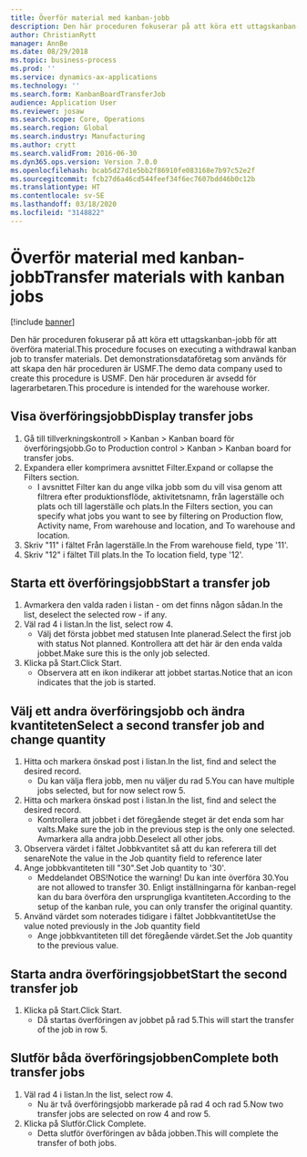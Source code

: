 ```yaml
---
title: Överför material med kanban-jobb
description: Den här proceduren fokuserar på att köra ett uttagskanban-jobb för att överföra material.
author: ChristianRytt
manager: AnnBe
ms.date: 08/29/2018
ms.topic: business-process
ms.prod: ''
ms.service: dynamics-ax-applications
ms.technology: ''
ms.search.form: KanbanBoardTransferJob
audience: Application User
ms.reviewer: josaw
ms.search.scope: Core, Operations
ms.search.region: Global
ms.search.industry: Manufacturing
ms.author: crytt
ms.search.validFrom: 2016-06-30
ms.dyn365.ops.version: Version 7.0.0
ms.openlocfilehash: bcab5d27d1e5bb2f86910fe083168e7b97c52e2f
ms.sourcegitcommit: fcb27d6a46cd544feef34f6ec7607bdd46b0c12b
ms.translationtype: HT
ms.contentlocale: sv-SE
ms.lasthandoff: 03/18/2020
ms.locfileid: "3148822"
---
```

# <a name="transfer-materials-with-kanban-jobs"></a><span data-ttu-id="781e4-103">Överför material med kanban-jobb</span><span class="sxs-lookup"><span data-stu-id="781e4-103">Transfer materials with kanban jobs</span></span>

[!include [banner](../../includes/banner.md)]

<span data-ttu-id="781e4-104">Den här proceduren fokuserar på att köra ett uttagskanban-jobb för att överföra material.</span><span class="sxs-lookup"><span data-stu-id="781e4-104">This procedure focuses on executing a withdrawal kanban job to transfer materials.</span></span> <span data-ttu-id="781e4-105">Det demonstrationsdataföretag som används för att skapa den här proceduren är USMF.</span><span class="sxs-lookup"><span data-stu-id="781e4-105">The demo data company used to create this procedure is USMF.</span></span> <span data-ttu-id="781e4-106">Den här proceduren är avsedd för lagerarbetaren.</span><span class="sxs-lookup"><span data-stu-id="781e4-106">This procedure is intended for the warehouse worker.</span></span>


## <a name="display-transfer-jobs"></a><span data-ttu-id="781e4-107">Visa överföringsjobb</span><span class="sxs-lookup"><span data-stu-id="781e4-107">Display transfer jobs</span></span>
1. <span data-ttu-id="781e4-108">Gå till tillverkningskontroll > Kanban > Kanban board för överföringsjobb.</span><span class="sxs-lookup"><span data-stu-id="781e4-108">Go to Production control > Kanban > Kanban board for transfer jobs.</span></span>
2. <span data-ttu-id="781e4-109">Expandera eller komprimera avsnittet Filter.</span><span class="sxs-lookup"><span data-stu-id="781e4-109">Expand or collapse the Filters section.</span></span>
    * <span data-ttu-id="781e4-110">I avsnittet Filter kan du ange vilka jobb som du vill visa genom att filtrera efter produktionsflöde, aktivitetsnamn, från lagerställe och plats och till lagerställe och plats.</span><span class="sxs-lookup"><span data-stu-id="781e4-110">In the Filters section, you can specify what jobs you want to see by filtering on Production flow, Activity name, From warehouse and location, and To warehouse and location.</span></span>  
3. <span data-ttu-id="781e4-111">Skriv "11" i fältet Från lagerställe.</span><span class="sxs-lookup"><span data-stu-id="781e4-111">In the From warehouse field, type '11'.</span></span>
4. <span data-ttu-id="781e4-112">Skriv "12" i fältet Till plats.</span><span class="sxs-lookup"><span data-stu-id="781e4-112">In the To location field, type '12'.</span></span>

## <a name="start-a-transfer-job"></a><span data-ttu-id="781e4-113">Starta ett överföringsjobb</span><span class="sxs-lookup"><span data-stu-id="781e4-113">Start a transfer job</span></span>
1. <span data-ttu-id="781e4-114">Avmarkera den valda raden i listan - om det finns någon sådan.</span><span class="sxs-lookup"><span data-stu-id="781e4-114">In the list, deselect the selected row - if any.</span></span>
2. <span data-ttu-id="781e4-115">Väl rad 4 i listan.</span><span class="sxs-lookup"><span data-stu-id="781e4-115">In the list, select row 4.</span></span>
    * <span data-ttu-id="781e4-116">Välj det första jobbet med statusen Inte planerad.</span><span class="sxs-lookup"><span data-stu-id="781e4-116">Select the first job with status Not planned.</span></span> <span data-ttu-id="781e4-117">Kontrollera att det här är den enda valda jobbet.</span><span class="sxs-lookup"><span data-stu-id="781e4-117">Make sure this is the only job selected.</span></span>  
3. <span data-ttu-id="781e4-118">Klicka på Start.</span><span class="sxs-lookup"><span data-stu-id="781e4-118">Click Start.</span></span>
    * <span data-ttu-id="781e4-119">Observera att en ikon indikerar att jobbet startas.</span><span class="sxs-lookup"><span data-stu-id="781e4-119">Notice that an icon indicates that the job is started.</span></span>  

## <a name="select-a-second-transfer-job-and-change-quantity"></a><span data-ttu-id="781e4-120">Välj ett andra överföringsjobb och ändra kvantiteten</span><span class="sxs-lookup"><span data-stu-id="781e4-120">Select a second transfer job and change quantity</span></span>
1. <span data-ttu-id="781e4-121">Hitta och markera önskad post i listan.</span><span class="sxs-lookup"><span data-stu-id="781e4-121">In the list, find and select the desired record.</span></span>
    * <span data-ttu-id="781e4-122">Du kan välja flera jobb, men nu väljer du rad 5.</span><span class="sxs-lookup"><span data-stu-id="781e4-122">You can have multiple jobs selected, but for now select row 5.</span></span>  
2. <span data-ttu-id="781e4-123">Hitta och markera önskad post i listan.</span><span class="sxs-lookup"><span data-stu-id="781e4-123">In the list, find and select the desired record.</span></span>
    * <span data-ttu-id="781e4-124">Kontrollera att jobbet i det föregående steget är det enda som har valts.</span><span class="sxs-lookup"><span data-stu-id="781e4-124">Make sure the job in the previous step is the only one selected.</span></span> <span data-ttu-id="781e4-125">Avmarkera alla andra jobb.</span><span class="sxs-lookup"><span data-stu-id="781e4-125">Deselect all other jobs.</span></span>  
3. <span data-ttu-id="781e4-126">Observera värdet i fältet Jobbkvantitet så att du kan referera till det senare</span><span class="sxs-lookup"><span data-stu-id="781e4-126">Note the value in the Job quantity field to reference later</span></span>
4. <span data-ttu-id="781e4-127">Ange jobbkvantiteten till "30".</span><span class="sxs-lookup"><span data-stu-id="781e4-127">Set Job quantity to '30'.</span></span>
    * <span data-ttu-id="781e4-128">Meddelandet OBS!</span><span class="sxs-lookup"><span data-stu-id="781e4-128">Notice the warning!</span></span> <span data-ttu-id="781e4-129">Du kan inte överföra 30.</span><span class="sxs-lookup"><span data-stu-id="781e4-129">You are not allowed to transfer 30.</span></span> <span data-ttu-id="781e4-130">Enligt inställningarna för kanban-regel kan du bara överföra den ursprungliga kvantiteten.</span><span class="sxs-lookup"><span data-stu-id="781e4-130">According to the setup of the kanban rule, you can only transfer the original quantity.</span></span>  
5. <span data-ttu-id="781e4-131">Använd värdet som noterades tidigare i fältet Jobbkvantitet</span><span class="sxs-lookup"><span data-stu-id="781e4-131">Use the value noted previously in the Job quantity field</span></span>
    * <span data-ttu-id="781e4-132">Ange jobbkvantiteten till det föregående värdet.</span><span class="sxs-lookup"><span data-stu-id="781e4-132">Set the Job quantity to the previous value.</span></span>  

## <a name="start-the-second-transfer-job"></a><span data-ttu-id="781e4-133">Starta andra överföringsjobbet</span><span class="sxs-lookup"><span data-stu-id="781e4-133">Start the second transfer job</span></span>
1. <span data-ttu-id="781e4-134">Klicka på Start.</span><span class="sxs-lookup"><span data-stu-id="781e4-134">Click Start.</span></span>
    * <span data-ttu-id="781e4-135">Då startas överföringen av jobbet på rad 5.</span><span class="sxs-lookup"><span data-stu-id="781e4-135">This will start the transfer of the job in row 5.</span></span>  

## <a name="complete-both-transfer-jobs"></a><span data-ttu-id="781e4-136">Slutför båda överföringsjobben</span><span class="sxs-lookup"><span data-stu-id="781e4-136">Complete both transfer jobs</span></span>
1. <span data-ttu-id="781e4-137">Väl rad 4 i listan.</span><span class="sxs-lookup"><span data-stu-id="781e4-137">In the list, select row 4.</span></span>
    * <span data-ttu-id="781e4-138">Nu är två överföringsjobb markerade på rad 4 och rad 5.</span><span class="sxs-lookup"><span data-stu-id="781e4-138">Now two transfer jobs are selected on row 4 and row 5.</span></span>  
2. <span data-ttu-id="781e4-139">Klicka på Slutför.</span><span class="sxs-lookup"><span data-stu-id="781e4-139">Click Complete.</span></span>
    * <span data-ttu-id="781e4-140">Detta slutför överföringen av båda jobben.</span><span class="sxs-lookup"><span data-stu-id="781e4-140">This will complete the transfer of both jobs.</span></span>  

